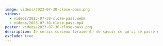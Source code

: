 ```yaml
---
image: videos/2023-07-30-close-pass.png
videos:
  - videos/2023-07-30-close-pass.webm
  - videos/2023-07-30-close-pass.mp4
poster: videos/2023-07-30-close-pass.png
description: Je serais curieux (vraiment) de savoir ce qu'il se passe dans la tête de ces gens lorsqu'ils entreprennent une telle manœuvre ? 🤔
exclude: true
---
```

